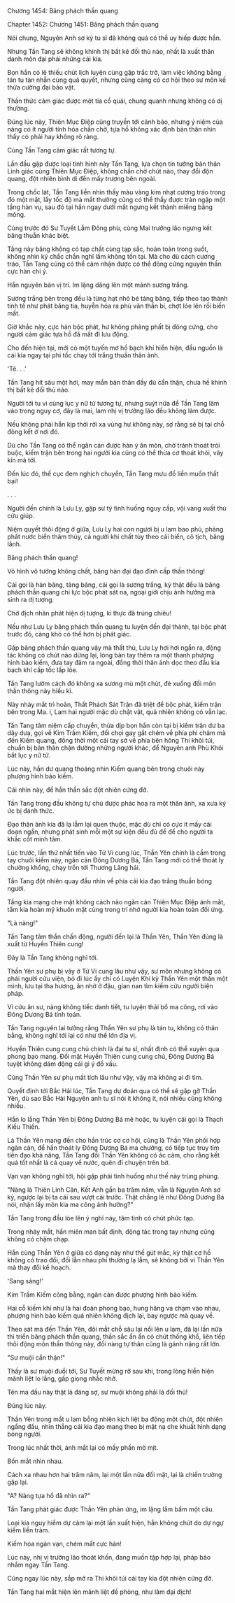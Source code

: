 




Chương 1454: Băng phách thần quang


Chapter 1452: Chương 1451: Băng phách thần quang

Nói chung, Nguyên Anh sơ kỳ tu sĩ đã không quá có thể uy hiếp được hắn.

Nhưng Tần Tang sẽ không khinh thị bất kẻ đối thủ nào, nhất là xuất thân danh môn đại phái những cái kia.

Bọn hắn có lẽ thiếu chút lịch luyện cùng gặp trắc trở, làm việc không bằng tán tu tàn nhẫn cùng quả quyết, nhưng cũng càng có cơ hội theo sư môn kế thừa cường đại bảo vật.

Thần thức cảm giác được một tia cổ quái, chung quanh nhưng không có dị thường.

Đúng lúc này, Thiên Mục Điệp cũng truyền tới cảnh báo, nhưng ý niệm của nàng có ít người tính hóa chần chờ, tựa hồ không xác định bản thân nhìn thấy có phải hay không rõ ràng.

Cùng Tần Tang cảm giác rất tương tự.

Lần đầu gặp được loại tình hình này Tần Tang, lựa chọn tin tưởng bản thân Linh giác cùng Thiên Mục Điệp, không chần chờ chút nào, thay đổi độn quang, đột nhiên bình di đến mấy trượng bên ngoài.

Trong chốc lát, Tần Tang liền nhìn thấy màu vàng kim nhạt cương tráo trong đó một mặt, lấy tốc độ mà mắt thường cũng có thể thấy được tràn ngập một tầng hàn vụ, sau đó tại hắn ngay dưới mắt ngưng kết thành miếng băng mỏng.

Cùng trước đó Sư Tuyết Lẫm Đông phù, cùng Mai trưởng lão ngưng kết băng thuẫn khác biệt.

Tầng này băng không có tạp chất cùng tạp sắc, hoàn toàn trong suốt, không nhìn kỹ chắc chắn nghĩ lầm không tồn tại. Mà cho dù cách cương tráo, Tần Tang cũng có thể cảm nhận được có thể đông cứng nguyên thần cực hàn chi ý.

Hắn nguyên bản vị trí. Im lặng dâng lên một mảnh sương trắng.

Sương trắng bên trong đều là từng hạt nhỏ bé tảng băng, tiếp theo tạo thành tinh tế như phát băng tia, huyễn hóa ra phù văn thần bí, chợt lóe lên rồi biến mất.

Giờ khắc này, cực hàn bộc phát, hư không phảng phất bị đông cứng, cho người cảm giác tựa hồ đã mất đi lưu động.

Cho đến hiện tại, mới có một tuyến mơ hồ bạch khí hiển hiện, đầu nguồn là cái kia ngay tại phi tốc chạy tới trắng thuần thân ảnh.

'Tê. . .'

Tần Tang hít sâu một hơi, may mắn bản thân đầy đủ cẩn thận, chưa hề khinh thị bất kẻ đối thủ nào.

Người tới tu vi cùng lục y nữ tử tương tự, nhưng suýt nữa để Tần Tang lâm vào trong nguy cơ, đây là mai, lam nhị vị trưởng lão đều không làm được.

Nếu không phải hắn kịp thời rời xa vùng hư không này, sợ rằng sẽ bị tại chỗ đông kết ở nơi đó.

Dù cho Tần Tang có thể ngăn cản được hàn ý ăn mòn, chờ tránh thoát trói buộc, kiếm trận bên trong hai người kia cũng có thể thừa cơ thoát khỏi, vây kín mà tới.

Đến lúc đó, thế cục đem nghịch chuyển, Tần Tang mưu đồ liền muốn thất bại!

. . .

Người đến chính là Lưu Ly, gặp sư tỷ tình huống nguy cấp, vội vàng xuất thủ cứu giúp.

Niệm quyết thôi động ở giữa, Lưu Ly hai con ngươi bị u lam bao phủ, phảng phất nước biển thâm thúy, cả người khí chất tùy theo cải biến, cô tịch, băng lãnh.

Băng phách thần quang!

Vô hình vô tướng không chất, băng hàn đại đạo đỉnh cấp thần thông!

Cái gọi là hàn băng, tảng băng, cái gọi là sương trắng, kỳ thật đều là băng phách thần quang chi lực bộc phát sát na, ngoại giới chịu ảnh hưởng mà sinh ra dị tượng.

Chờ địch nhân phát hiện dị tượng, kì thực đã trúng chiêu!

Nếu như Lưu Ly băng phách thần quang tu luyện đến đại thành, tại bộc phát trước đó, càng khó có thể hơn bị phát giác.

Gặp băng phách thần quang vậy mà thất thủ, Lưu Ly hơi hơi ngẩn ra, động tác không có chút nào dừng lại, lòng bàn tay thêm ra một thanh phượng hình bảo kiếm, đưa tay đâm ra ngoài, đồng thời thân ảnh dọc theo đầu kia bạch khí cấp tốc lấp lóe.

Tần Tang lườm cách đó không xa sương mù một chút, đè xuống đối môn thần thông này hiếu kì.

Này nháy mắt trì hoãn, Thất Phách Sát Trận đã triệt để bộc phát, kiếm trận bên trong Ma. i, Lam hai người mặc dù chật vật, quả nhiên không có vẫn lạc.

Tần Tang tâm niệm cấp chuyển, thừa dịp bọn hắn còn tại bị kiếm trận dư ba dây dưa, gọi về Kim Trầm Kiếm, đối chọi gay gắt chém về phía phi châm mà đến Kiếm quang, đồng thời một cái tay sờ về phía bên hông Thi khôi túi, chuẩn bị bản thân chặn đường những người khác, để Nguyên anh Phù Khôi bắt lục y nữ tử.

Lúc này, hắn dư quang thoáng nhìn Kiếm quang bên trong chuôi này phượng hình bảo kiếm.

Cái nhìn này, để hắn thần sắc đột nhiên cứng đờ.

Tần Tang trong đầu không tự chủ được phác hoạ ra một thân ảnh, xa xưa ký ức bị đánh thức.

Đạo thân ảnh kia đã lạ lẫm lại quen thuộc, mặc dù chỉ có cực ít mấy cái đoạn ngắn, nhưng phát sinh mỗi một sự kiện đều đủ để để cho người ta khắc cốt minh tâm.

Lúc trước, lần thứ nhất tiến vào Tử Vi cung lúc, Thần Yên chính là cầm trong tay chuôi kiếm này, ngăn cản Đông Dương Bá, Tần Tang mới có thể thoát ly chưởng khống, chạy trốn tới Thương Lãng hải.

Tần Tang đột nhiên quay đầu nhìn về phía cái kia đạo trắng thuần bóng người.

Tầng kia mạng che mặt không cách nào ngăn cản Thiên Mục Điệp ánh mắt, tấm kia hoàn mỹ khuôn mặt cùng trong trí nhớ người kia hoàn toàn đối ứng.

"Là nàng!"

Tần Tang tâm thần chấn động, người đến lại là Thần Yên, Thần Yên đúng là xuất từ Huyền Thiên cung!

Đây là Tần Tang không nghĩ tới.

Thần Yên sư phụ bị vây ở Tử Vi cung lâu như vậy, sư môn nhưng không có phái người cứu viện, bỏ đi lúc ấy chỉ có Luyện Khí kỳ Thần Yên một thân một mình, lưu tại tha hương, ăn nhờ ở đậu, gian nan tìm kiếm cứu người biện pháp.

Vì cứu ân sư, nàng không tiếc danh tiết, tu luyện thải bổ ma công, rơi vào Đông Dương Bá tính toán.

Tần Tang nguyên lai tưởng rằng Thần Yên sư phụ là tán tu, không có thân bằng, không nghĩ tới lại có như thế lớn địa vị.

Huyền Thiên cung cung chủ chính là đại tu sĩ, nhất định có thể xuyên qua phong bạo mang. Đối mặt Huyền Thiên cung cung chủ, Đông Dương Bá tuyệt không dám động cái gì ý đồ xấu.

Cũng Thần Yên sư phụ mất tích lâu như vậy, vậy mà không ai đi tìm.

Quyết định tới Bắc Hải lúc, Tần Tang dự đoán qua có thể sẽ gặp gỡ Thần Yên, dù sao Bắc Hải Nguyên anh tu sĩ nói ít không ít, nói nhiều cũng không nhiều.

Hắn lo lắng Thần Yên bị Đông Dương Bá mê hoặc, tu luyện cái gọi là Thạch Kiều Thiền.

Là Thần Yên mang đến cho hắn trúc cơ cơ hội, cũng là Thần Yên phối hợp ngăn cản, để hắn thoát ly Đông Dương Bá ma chưởng, có tiếp tục truy tìm tiên đạo khả năng, Tần Tang đối Thần Yên không có ác cảm, cho rằng kết quả tốt nhất là cá quay về nước, quên đi chuyện trên bờ.

Vạn vạn không nghĩ tới, hội gặp phải tình huống như thế này trùng phùng.

"Nàng là Thiên Linh Căn, Kết Anh gần ba trăm năm, vẫn là Nguyên Anh sơ kỳ, ngược lại bị ta cái sau vượt cái trước. Thật chẳng lẽ như Đông Dương Bá nói, nhận lấy môn kia ma công ảnh hưởng?"

Tần Tang trong đầu lóe lên ý nghĩ này, tâm tình có chút phức tạp.

Trong nháy mắt, hắn miên man bất định, động tác trong tay nhưng cũng không có chậm chạp.

Hắn cùng Thần Yên ở giữa có dạng này như thế gút mắc, kỳ thật cơ hồ không có trao đổi, đối lẫn nhau phi thường lạ lẫm, sẽ không bởi vì Thần Yên mà thay đổi kế hoạch.

'Sang sảng!'

Kim Trầm Kiếm công bằng, ngăn cản được phượng hình bảo kiếm.

Hai cỗ kiếm khí như là hai đoàn phong bạo, hung hăng va chạm vào nhau, phượng hình bảo kiếm quả nhiên không địch lại, bay ngược mà quay về.

Theo sát mà đến Thần Yên, đôi mắt chỗ sâu lại nổi lên u lam, đã lại lần nữa thi triển băng phách thần quang, thần sắc ẩn ẩn có chút thống khổ, liên tiếp thôi động môn thần thông này, đối nàng tự thân cũng là gánh nặng rất lớn.

"Sư muội cẩn thận!"

Thấy là sư muội đuổi tới, Sư Tuyết mừng rỡ sau khi, trong lòng hiển hiện mãnh liệt lo lắng, gấp giọng nhắc nhở.

Tên ma đầu này thật là đáng sợ, sư muội không phải là đối thủ!

Đúng lúc này.

Thần Yên trong mắt u lam bỗng nhiên kịch liệt ba động một chút, đột nhiên ngẩng đầu, nhìn thẳng cái kia đạo mang theo bị mặt nạ che khuất hình dạng bóng người.

Trong lúc nhất thời, ánh mắt lại có mấy phần mờ mịt.

Bốn mắt nhìn nhau.

Cách xa nhau hơn hai trăm năm, lại một lần nữa đối mặt, lại là chiến trường gặp lại.

"A? Nàng tựa hồ đã nhìn ra?"

Tần Tang phát giác được Thần Yên phản ứng, im lặng lẩm bẩm một câu.

Loại kia nguy hiểm dự cảm lại một lần xuất hiện, hắn không chút do dự ngự kiếm liền trảm.

Kiếm hóa ngàn vạn, chém mất cực hàn!

Lúc này, nhị vị trưởng lão thoát khốn, đang muốn tập hợp lại, pháp bảo nhắm ngay Tần Tang.

Cũng ngay lúc này, sắp mở ra Thi khôi túi cái tay kia đột nhiên cứng đờ.

Tần Tang hai mắt hiện lên mãnh liệt đề phòng, như lâm đại địch!




